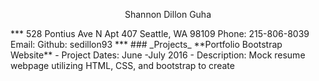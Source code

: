 <p align="center">
  Shannon Dillon Guha
</p>
***
528 Pontius Ave N Apt 407 Seattle, WA 98109     Phone: 215-806-8039
Email: <sedillon93@gmail.com>     Github: sedillon93
***
### _Projects_
**Portfolio Bootstrap Website**
  - Project Dates: June -July 2016
  - Description: Mock resume webpage utilizing HTML, CSS, and bootstrap to create
